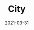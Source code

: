 ---
title: "City"
excerpt: "绵延的城市中应有尽有，却唯独没有尽头。"
collection: portfolio
permalink: /portfolio/city
author_profile: false
date: 2021-03-31
header:
  overlay_image: SeizeTheDay-3v1.jpg
---